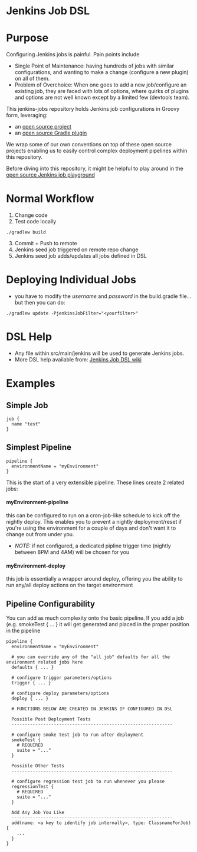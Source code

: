 Jenkins Job DSL
===============

Purpose
=======

Configuring Jenkins jobs is painful. Pain points include

- Single Point of Maintenance: having hundreds of jobs with similar configurations, and wanting to make a change (configure a new plugin) on all of them.
- Problem of Overchoice: When one goes to add a new job/configure an existing job, they are faced with lots of options, where quirks of plugins and options are not well known except by a limited few (devtools team).

This jenkins-jobs repository holds Jenkins job configurations in Groovy form, leveraging:
- an [open source project](https://github.com/jenkinsci/job-dsl-plugin)
- an [open source Gradle plugin](https://github.com/ghale/gradle-jenkins-plugin)

We wrap some of our own conventions on top of these open source projects enabling us to easily control complex deployment pipelines within this repository.

Before diving into this repository, it might be helpful to play around in the [open source Jenkins job playground](http://job-dsl.herokuapp.com/)

Normal Workflow
===============

1. Change code
2. Test code locally

```
./gradlew build
```

3. Commit + Push to remote
4. Jenkins seed job triggered on remote repo change
5. Jenkins seed job adds/updates all jobs defined in DSL

Deploying Individual Jobs
=========================

- you have to modify the *username* and *password* in the build.gradle file... but then you can do:

```
./gradlew update -PjenkinsJobFilter="<yourfilter>"
```

DSL Help
========

- Any file within src/main/jenkins will be used to generate Jenkins jobs.
- More DSL help available from: [Jenkins Job DSL wiki](https://github.com/jenkinsci/job-dsl-plugin/wiki)

Examples
========

Simple Job
----------

```
job {
  name "test"
}
```

Simplest Pipeline
--------------------------
```
pipeline {
  environmentName = "myEnvironment"
}
```

This is the start of a very extensible pipeline. These lines create 2 related jobs:

#### myEnvironment-pipeline
this can be configured to run on a cron-job-like schedule to kick off the nightly deploy. This enables you to prevent a nightly deployment/reset if you're using the environment for a couple of days and don't want it to change out from under you.

- *NOTE:* if not configured, a dedicated pipline trigger time (nightly between 8PM and 4AM) will be chosen for you

#### myEnvironment-deploy
this job is essentially a wrapper around deploy, offering you the ability to run any/all deploy actions on the target environment

Pipeline Configurability
------------------------

You can add as much complexity onto the basic pipeline. If you add a job (e.g. smokeTest { ... } it will get generated and placed in the proper position in the pipeline

```
pipeline {
  environmentName = "myEnvironment"

  # you can override any of the "all job" defaults for all the environment related jobs here
  defaults { ... }

  # configure trigger parameters/options
  trigger { ... }

  # configure deploy parameters/options
  deploy { ... }

  # FUNCTIONS BELOW ARE CREATED IN JENKINS IF CONFIGURED IN DSL

  Possible Post Deployment Tests
  -------------------------------------------------------------

  # configure smoke test job to run after deployment
  smokeTest {
    # REQUIRED
    suite = "..."
  }

  Possible Other Tests
  -------------------------------------------------------------

  # configure regression test job to run whenever you please
  regressionTest {
    # REQUIRED
    suite = "..."
  }

  Add Any Job You Like
  -------------------------------------------------------------
  add(name: <a key to identify job internally>, type: ClassnameForJob) {
    ...
  }
}
```
